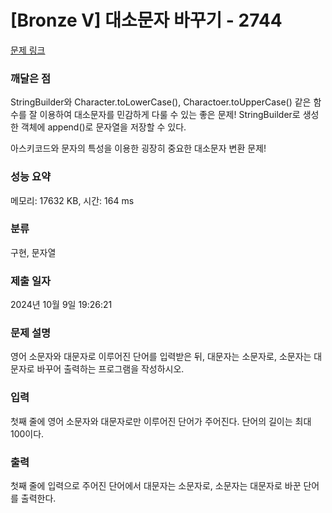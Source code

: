 # [Bronze V] 대소문자 바꾸기 - 2744 

[문제 링크](https://www.acmicpc.net/problem/2744) 

### 깨달은 점
StringBuilder와 Character.toLowerCase(), Charactoer.toUpperCase() 같은 함수를 잘 이용하여 대소문자를 민감하게 다룰 수 있는 좋은 문제! 
StringBuilder로 생성한 객체에 append()로 문자열을 저장할 수 있다.

아스키코드와 문자의 특성을 이용한 굉장히 중요한 대소문자 변환 문제!

### 성능 요약

메모리: 17632 KB, 시간: 164 ms

### 분류

구현, 문자열

### 제출 일자

2024년 10월 9일 19:26:21

### 문제 설명

<p>
	영어 소문자와 대문자로 이루어진 단어를 입력받은 뒤, 대문자는 소문자로, 소문자는 대문자로 바꾸어 출력하는 프로그램을 작성하시오.</p>

### 입력 

 <p>
	첫째 줄에 영어 소문자와 대문자로만 이루어진 단어가 주어진다. 단어의 길이는 최대 100이다.</p>

### 출력 

 <p>
	첫째 줄에 입력으로 주어진 단어에서 대문자는 소문자로, 소문자는 대문자로 바꾼 단어를 출력한다.</p>

